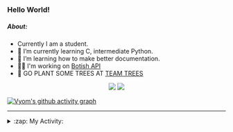 ### Hello World!

##### About:
- Currently I am a student.
- 🌱 I’m currently learning C, intermediate Python.
- 🌱 I’m learning how to make better documentation.
- 👨‍💻 I'm working on [Botish API](https://github.com/Vyvy-vi/api)
- 🌱 GO PLANT SOME TREES AT [TEAM TREES](https://teamtrees.org/)

<p align="center">
  <a href="https://twitter.com/Vyvy_viM"><img target="_blank" src="https://img.shields.io/badge/twitter%20@Vyvy_viM-0D95E8?style=for-the-badge&logo=twitter&logoColor=white"/></a> 
  <a href="https://vyvy-vi.github.io/portfolio"><img target="_blank" src="https://img.shields.io/badge/-I_love_open_source-green?style=for-the-badge&logo=github&logoColor=black"/></a> 
</p>

[![Vyom's github activity graph](https://activity-graph.herokuapp.com/graph?username=Vyvy-vi)](https://github.com/ashutosh00710/github-readme-activity-graph)

---
<details>
  <summary>:zap: My Activity:</summary>
  
<!--START_SECTION:waka-->
**I'm a Night 🦉** 

```text
🌞 Morning    39 commits     █░░░░░░░░░░░░░░░░░░░░░░░░   6.39% 
🌆 Daytime    146 commits    ██████░░░░░░░░░░░░░░░░░░░   23.93% 
🌃 Evening    209 commits    ████████░░░░░░░░░░░░░░░░░   34.26% 
🌙 Night      216 commits    ████████░░░░░░░░░░░░░░░░░   35.41%

```
📅 **I'm Most Productive on Sunday** 

```text
Monday       63 commits     ██░░░░░░░░░░░░░░░░░░░░░░░   10.33% 
Tuesday      90 commits     ███░░░░░░░░░░░░░░░░░░░░░░   14.75% 
Wednesday    87 commits     ███░░░░░░░░░░░░░░░░░░░░░░   14.26% 
Thursday     74 commits     ███░░░░░░░░░░░░░░░░░░░░░░   12.13% 
Friday       54 commits     ██░░░░░░░░░░░░░░░░░░░░░░░   8.85% 
Saturday     83 commits     ███░░░░░░░░░░░░░░░░░░░░░░   13.61% 
Sunday       159 commits    ██████░░░░░░░░░░░░░░░░░░░   26.07%

```


📊 **This Week I Spent My Time On** 

```text
🔥 Editors: 
Vim                      49 mins             █████████████████████████   100.0%

🐱‍💻 Projects: 
tec-announcements        24 mins             ████████████░░░░░░░░░░░░░   50.27% 
TEC-welcome-bot          16 mins             ████████░░░░░░░░░░░░░░░░░   33.36% 
Unknown Project          5 mins              ██░░░░░░░░░░░░░░░░░░░░░░░   10.45% 
MLH-bot                  1 min               ░░░░░░░░░░░░░░░░░░░░░░░░░   2.54% 
TEC-Discord-Automation   1 min               ░░░░░░░░░░░░░░░░░░░░░░░░░   2.49%

```


 Last Updated on 17/11/2021
<!--END_SECTION:waka-->
</details>
